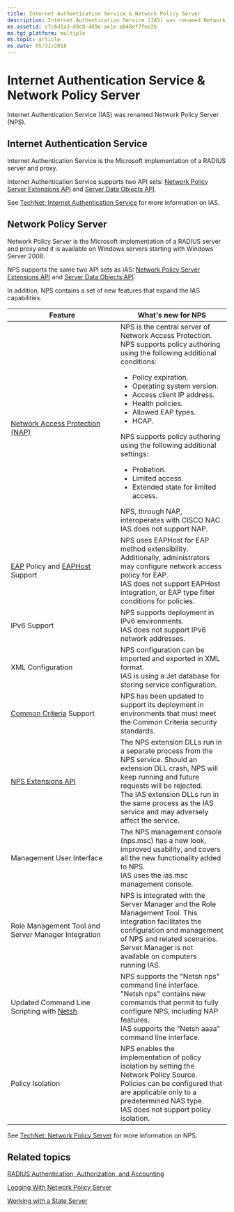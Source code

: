 ```yaml
---
title: Internet Authentication Service & Network Policy Server
description: Internet Authentication Service (IAS) was renamed Network Policy Server (NPS).
ms.assetid: c7c6d1a3-d0c8-469e-ae1e-a848ef7fee2b
ms.tgt_platform: multiple
ms.topic: article
ms.date: 05/31/2018
---
```


# Internet Authentication Service & Network Policy Server

Internet Authentication Service (IAS) was renamed Network Policy Server (NPS).

## Internet Authentication Service

Internet Authentication Service is the Microsoft implementation of a RADIUS server and proxy.

Internet Authentication Service supports two API sets: [Network Policy Server Extensions API](ias-extensions.md) and [Server Data Objects API](server-data-objects.md).

See [TechNet: Internet Authentication Service](/previous-versions/windows/it-pro/windows-server-2012-R2-and-2012/hh831683(v=ws.11)) for more information on IAS.

## Network Policy Server

Network Policy Server is the Microsoft implementation of a RADIUS server and proxy and it is available on Windows servers starting with Windows Server 2008.

NPS supports the same two API sets as IAS: [Network Policy Server Extensions API](ias-extensions.md) and [Server Data Objects API](server-data-objects.md).

In addition, NPS contains a set of new features that expand the IAS capabilities.



<table>
<colgroup>
<col style="width: 50%" />
<col style="width: 50%" />
</colgroup>
<thead>
<tr class="header">
<th>Feature</th>
<th>What's new for NPS</th>
</tr>
</thead>
<tbody>
<tr class="odd">
<td><a href="https://docs.microsoft.com/windows/desktop/NAP/network-access-protection-start-page">Network Access Protection (NAP)</a><br/></td>
<td>NPS is the central server of Network Access Protection.<br/> NPS supports policy authoring using the following additional conditions:<br/>
<ul>
<li>Policy expiration.</li>
<li>Operating system version.</li>
<li>Access client IP address.</li>
<li>Health policies.</li>
<li>Allowed EAP types.</li>
<li>HCAP.</li>
</ul>
NPS supports policy authoring using the following additional settings:<br/>
<ul>
<li>Probation.</li>
<li>Limited access.</li>
<li>Extended state for limited access.</li>
</ul>
NPS, through NAP, interoperates with CISCO NAC.<br/> IAS does not support NAP.<br/></td>
</tr>
<tr class="even">
<td><a href="/windows/win32/eap/eap-start-page">EAP</a> Policy and <a href="/windows/win32/eaphost/portal">EAPHost</a> Support<br/></td>
<td>NPS uses EAPHost for EAP method extensibility. Additionally, administrators may configure network access policy for EAP.<br/> IAS does not support EAPHost integration, or EAP type filter conditions for policies.<br/></td>
</tr>
<tr class="odd">
<td>IPv6 Support<br/></td>
<td>NPS supports deployment in IPv6 environments.<br/> IAS does not support IPv6 network addresses.<br/></td>
</tr>
<tr class="even">
<td>XML Configuration<br/></td>
<td>NPS configuration can be imported and exported in XML format.<br/> IAS is using a Jet database for storing service configuration.<br/></td>
</tr>
<tr class="odd">
<td><a href="https://www.niap-ccevs.org/cc-scheme/">Common Criteria</a> Support<br/></td>
<td>NPS has been updated to support its deployment in environments that must meet the Common Criteria security standards.<br/></td>
</tr>
<tr class="even">
<td><a href="ias-extensions.md">NPS Extensions API</a><br/></td>
<td>The NPS extension DLLs run in a separate process from the NPS service. Should an extension DLL crash, NPS will keep running and future requests will be rejected.<br/> The IAS extension DLLs run in the same process as the IAS service and may adversely affect the service.<br/></td>
</tr>
<tr class="odd">
<td>Management User Interface<br/></td>
<td>The NPS management console (nps.msc) has a new look, improved usability, and covers all the new functionality added to NPS.<br/> IAS uses the ias.msc management console.<br/></td>
</tr>
<tr class="even">
<td>Role Management Tool and Server Manager Integration<br/></td>
<td>NPS is integrated with the Server Manager and the Role Management Tool. This integration facilitates the configuration and management of NPS and related scenarios.<br/> Server Manager is not available on computers running IAS.<br/></td>
</tr>
<tr class="odd">
<td>Updated Command Line Scripting with <a href="https://technet.microsoft.com/library/fd1e2fbe-15a6-413b-b712-28afb312c92f">Netsh</a>.<br/></td>
<td>NPS supports the &quot;Netsh nps&quot; command line interface. &quot;Netsh nps&quot; contains new commands that permit to fully configure NPS, including NAP features.<br/> IAS supports the &quot;Netsh aaaa&quot; command line interface.<br/></td>
</tr>
<tr class="even">
<td>Policy Isolation<br/></td>
<td>NPS enables the implementation of policy isolation by setting the Network Policy Source. Policies can be configured that are applicable only to a predetermined NAS type.<br/> IAS does not support policy isolation.<br/></td>
</tr>
</tbody>
</table>



 

See [TechNet: Network Policy Server](/previous-versions/windows/it-pro/windows-server-2012-R2-and-2012/hh831683(v=ws.11)) for more information on NPS.

## Related topics

<dl> <dt>

[RADIUS Authentication, Authorization, and Accounting](/windows/desktop/Nps/ias-radius-authentication-and-accounting)
</dt> <dt>

[Logging With Network Policy Server](/windows/desktop/Nps/ias-radius-accounting-packets)
</dt> <dt>

[Working with a State Server](/windows/desktop/Nps/ias-working-with-a-state-server)
</dt> </dl>

 

